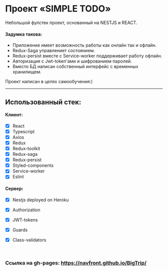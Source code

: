 # Проект «SIMPLE TODO»

Небольшой фулстек проект, основанный на NESTJS и REACT.

#### Задумка такова:

- Приложение имеет возможность работы как онлайн так и офлайн. 
- Redux-Saga управлениет состоянием. 
- Redux-persist вместе с Service-worker поддерживает работу офлайн.
- Авторизация с Jwt-token'ами и шифрованием паролей.
- Вместо БД написан собственный интерфейс с временных хранилищем.
  
Проект написан в целях самообучения:)

---

## Использованный стек:

#### Клиент:
- [x] React
- [x] Typescript
- [x] Axios
- [x] Redux
- [x] Redux-toolkit
- [x] Redux-saga
- [x] Redux-persist
- [x] Styled-components
- [x] Service-worker 
- [x] Eslint

#### Сервер:
- [x] Nestjs deployed on Heroku
- [x] Authorization
- [x] JWT-tokens
- [x] Guards
- [x] Class-validators



<br>

### Ссылка на gh-pages: https://navfront.github.io/BigTrip/

<br>